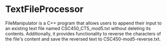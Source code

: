 # TextFileProcessor
 FileManipulator is a C++ program that allows users to append their input to an existing text file named CSC450_CT5_mod5.txt without deleting its contents. Additionally, it provides functionality to reverse the characters of the file's content and save the reversed text to CSC450-mod5-reverse.txt.
